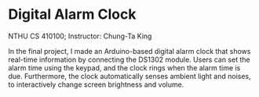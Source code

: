 # Digital Alarm Clock
NTHU CS 410100; Instructor: Chung-Ta King

In the final project, I made an Arduino-based digital alarm clock that shows real-time information by connecting the DS1302 module.
Users can set the alarm time using the keypad, and the clock rings when the alarm time is due.
Furthermore, the clock automatically senses ambient light and noises, to interactively change screen brightness and volume.

